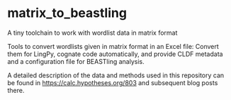 # matrix_to_beastling
A tiny toolchain to work with wordlist data in matrix format

Tools to convert wordlists given in matrix format in an Excel file:
Convert them for LingPy, cognate code automatically, and provide CLDF metadata and a configuration file for BEASTling analysis.

A detailed description of the data and methods used in this repository can be found in 
https://calc.hypotheses.org/803
and subsequent blog posts there.

